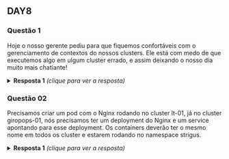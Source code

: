 ## DAY8

### Questão 1
Hoje o nosso gerente pediu para que fiquemos confortáveis com o gerenciamento
de contextos do nossos clusters.
Ele está com medo de que executemos algo em ulgum cluster errado, e assim
deixando o nosso dia muito mais chatiante!

<details>
  <summary><b>Resposta 1</b> <em>(clique para ver a resposta)</em></summary>

Criamos dois clusters, para que pudessemos brincar com os contextos. Para criar
os cluster, nós utilizamos o Kind, e para criar o cluster, nós estamos
utilizando um arquivo template, conforme abaixo:


```bash
vim kind-cluster-1.yaml
```

```yaml
kind: Cluster
apiVersion: kind.x-k8s.io/v1alpha4
nodes:
- role: control-plane
- role: worker
- role: worker
```

```bash
kind create cluster --config kind-cluster-1.yaml
```

Criando o nosso segundo cluster:

```bash
vim kind-cluster-2.yaml
```

```yaml
kind: Cluster
apiVersion: kind.x-k8s.io/v1alpha4
nodes:
- role: control-plane
- role: worker
```

```bash
kind create cluster --config kind-cluster-2.yaml
```

Agora que os nossos clusters já estão criados, bora brincar com os contextos.

Para visualizar os contextos, utilize o comando abaixo:

```bash
kubectl config get-contexts
```

Para selecionar determinado contexto, utilize:

```bash
kubectl config use-context CONTEXTO_DESEJADO
```

Vale lembrar que os contextos estão definidos no seu arquivo config, na maioria
dos casos no $HOME/.kube/config.


</details>


### Questão 02
Precisamos criar um pod com o Nginx rodando no cluster lt-01, já no cluster
giropops-01, nós precisamos ter um deployment do Nginx e um service apontando
para esse deployment.
Os containers deverão ter o mesmo nome em todos os cluster e estarem rodando no
namespace strigus.


<details>
  <summary><b>Resposta 1</b> <em>(clique para ver a resposta)</em></summary>


```bash
kubectl config current-context
kubectl config use-context kind-lt-01
```

```bash
kubectl run --image nginx strigus-01 --port 80 --namespace strigus --dry-run=client -o yaml  > meu_pod.yaml
```

```yaml
apiVersion: v1
kind: Pod
metadata:
  creationTimestamp: null
  labels:
    run: strigus-01
  name: strigus-01
  namespace: strigus
spec:
  containers:
  - image: nginx
    name: strigus-01
    ports:
    - containerPort: 80
    resources: {}
  dnsPolicy: ClusterFirst
  restartPolicy: Always
status: {}
```

```bash
kubectl create ns strigus
kubectl create -f meu_pod.yaml
```


```bash
kubectl config current-context
kubectl config use-context kind-giropops-01
```

```bash
kubectl create deployment giropops --image nginx --port 80 --namespace strigus --dry-run=client -o yaml > meu_deployment.yaml
```

```yaml
apiVersion: apps/v1
kind: Deployment
metadata:
  creationTimestamp: null
  labels:
    app: giropops
  name: giropops
  namespace: strigus
spec:
  replicas: 1
  selector:
    matchLabels:
      app: giropops
  strategy: {}
  template:
    metadata:
      creationTimestamp: null
      labels:
        app: giropops
    spec:
      containers:
      - image: nginx
        name: strigus-01
        ports:
        - containerPort: 80
        resources: {}
status: {}
```

```bash
kubectl create ns strigus
kubectl create -f meu_deployment.yaml
kubectl expose deployment --namespace strigus giropops
```

</details>
